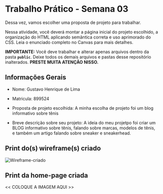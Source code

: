 # Trabalho Prático - Semana 03

Dessa vez, vamos escolher uma proposta de projeto para trabalhar.

Nessa atividade, você deverá montar a página inicial do projeto escolhido, a organização do HTML aplicando semântica correta e uso aprimorado do CSS. Leia o enunciado completo no Canvas para mais detalhes.

**IMPORTANTE:** Você deve trabalhar e alterar apenas arquivos dentro da pasta **`public`**. Deixe todos os demais arquivos e pastas desse repositório inalterados. **PRESTE MUITA ATENÇÃO NISSO.**

## Informações Gerais

- Nome: Gustavo Henrique de Lima

- Matricula: 899524

- Proposta de projeto escolhida: A minha escolha de projeto foi um blog informativo sobre tênis

- Breve descrição sobre seu projeto:
  A ideia do meu projetpo foi criar um BLOG informativo sobre tênis, falando sobre marcas, modelos de tênis, e também um artigo falando sobre sneaker e sneakerhead.

## Print do(s) wireframe(s) criado

![Wireframe-criado](images/Wireframe)

## Print da home-page criada

<< COLOQUE A IMAGEM AQUI >>
